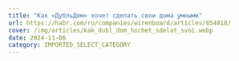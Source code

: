 ```yaml
---
title: "Как «ДубльДом» хочет сделать свои дома умными"
url: https://habr.com/ru/companies/wirenboard/articles/854818/
cover: /img/articles/kak_dubl_dom_hochet_sdelat_svoi.webp
date: 2024-11-06
category: IMPORTED_SELECT_CATEGORY
---
```


